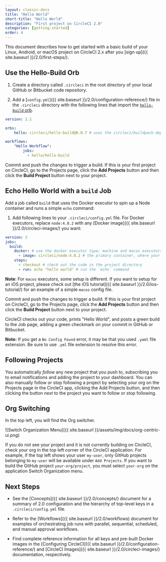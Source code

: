 ```yaml
---
layout: classic-docs
title: "Hello World"
short-title: "Hello World"
description: "First project on CircleCI 2.0"
categories: [getting-started]
order: 4
---
```


This document describes how to get started with a basic build of your Linux, Android, or macOS project on CircleCI 2.x after you [sign up]({{ site.baseurl }}/2.0/first-steps/).  

## Use the Hello-Build Orb

1. Create a directory called `.circleci` in the root directory of your local GitHub or Bitbucket code repository. 

2. Add a [`config.yml`]({{ site.baseurl }}/2.0/configuration-reference/) file in the `.circleci` directory with the following lines that import the [`hello-build` orb](https://circleci.com/orbs/registry/orb/circleci/hello-build).

```yaml
version: 2.1

orbs:
    hello: circleci/hello-build@0.0.7 # uses the circleci/buildpack-deps Docker image

workflows:
    "Hello Workflow":
        jobs:
          - hello/hello-build
```

Commit and push the changes to trigger a build. If this is your first project on CircleCI, go to the Projects page, click the **Add Projects** button and then click the **Build Project** button next to your project.

## Echo Hello World with a `build` Job

Add a job called `build` that uses the Docker executor to spin up a Node container and runs a simple `echo` command:

1. Add following lines to your `.circleci/config.yml` file. For Docker executors, replace `node:4.8.2` with any [Docker image]({{ site.baseurl }}/2.0/circleci-images/) you want: 

```yaml
version: 2
jobs:
  build:
    docker: # use the docker executor type; machine and macos executors are also supported
      - image: circleci/node:4.8.2 # the primary container, where your job's commands are run
    steps:
      - checkout # check out the code in the project directory
      - run: echo "hello world" # run the `echo` command
```

**Note**: For `macos` executors, some setup is different. If you want to setup for an iOS project, please check out [the iOS tutorial]({{ site.baseurl }}/2.0/ios-tutorial/) for an example of a simple `macos` config file. 

Commit and push the changes to trigger a build. If this is your first project on CircleCI, go to the Projects page, click the **Add Projects** button and then click the **Build Project** button next to your project.

CircleCI checks out your code, prints "Hello World", and posts a green build to the Job page, adding a green checkmark on your commit in GitHub or Bitbucket.

**Note:** If you get a `No Config Found` error, it may be that you used `.yaml` file extension. Be sure to use `.yml` file extension to resolve this error.

## Following Projects

You automatically *follow* any new project that you push to, subscribing you to email notifications and adding the project to your dashboard. You can also manually follow or stop following a project by selecting your org on the Projects page in the CircleCI app, clicking the Add Projects button, and then clicking the button next to the project you want to follow or stop following.

## Org Switching

In the top left, you will find the Org switcher.

![Switch Organization Menu]({{ site.baseurl }}/assets/img/docs/org-centric-ui.png)

If you do not see your project and it is not currently building on CircleCI, check your org in the top left corner of the CircleCI application.  For example, if the top left shows your user `my-user`, only GitHub projects belonging to `my-user` will be available under `Add Projects`.  If you want to build the GitHub project `your-org/project`, you must select `your-org` on the application Switch Organization menu.

## Next Steps

- See the [Concepts]({{ site.baseurl }}/2.0/concepts/) document for a summary of 2.0 configuration and the hierarchy of top-level keys in a `.circleci/config.yml` file.

- Refer to the [Workflows]({{ site.baseurl }}/2.0/workflows) document for examples of orchestrating job runs with parallel, sequential, scheduled, and manual approval workflows.

- Find complete reference information for all keys and pre-built Docker images in the [Configuring CircleCI]({{ site.baseurl }}/2.0/configuration-reference/) and [CircleCI Images]({{ site.baseurl }}/2.0/circleci-images/) documentation, respectively.
